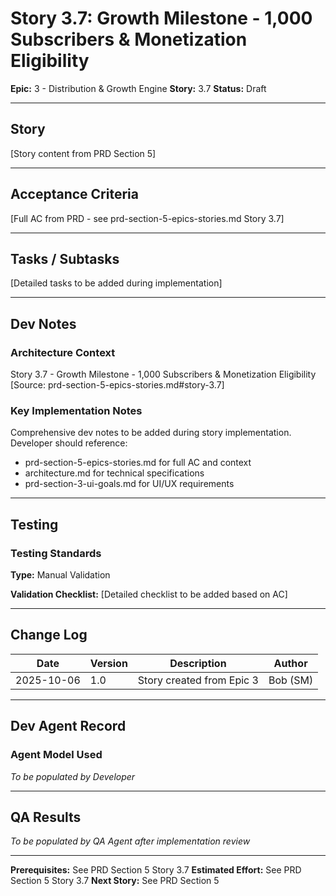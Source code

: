 # Story 3.7: Growth Milestone - 1,000 Subscribers & Monetization Eligibility

**Epic:** 3 - Distribution & Growth Engine
**Story:** 3.7
**Status:** Draft

---

## Story

[Story content from PRD Section 5]

---

## Acceptance Criteria

[Full AC from PRD - see prd-section-5-epics-stories.md Story 3.7]

---

## Tasks / Subtasks

[Detailed tasks to be added during implementation]

---

## Dev Notes

### Architecture Context

Story 3.7 - Growth Milestone - 1,000 Subscribers & Monetization Eligibility
[Source: prd-section-5-epics-stories.md#story-3.7]

### Key Implementation Notes

Comprehensive dev notes to be added during story implementation.
Developer should reference:
- prd-section-5-epics-stories.md for full AC and context
- architecture.md for technical specifications
- prd-section-3-ui-goals.md for UI/UX requirements

---

## Testing

### Testing Standards

**Type:** Manual Validation

**Validation Checklist:**
[Detailed checklist to be added based on AC]

---

## Change Log

| Date | Version | Description | Author |
|------|---------|-------------|--------|
| 2025-10-06 | 1.0 | Story created from Epic 3 | Bob (SM) |

---

## Dev Agent Record

### Agent Model Used

_To be populated by Developer_

---

## QA Results

_To be populated by QA Agent after implementation review_

---

**Prerequisites:** See PRD Section 5 Story 3.7
**Estimated Effort:** See PRD Section 5 Story 3.7
**Next Story:** See PRD Section 5
